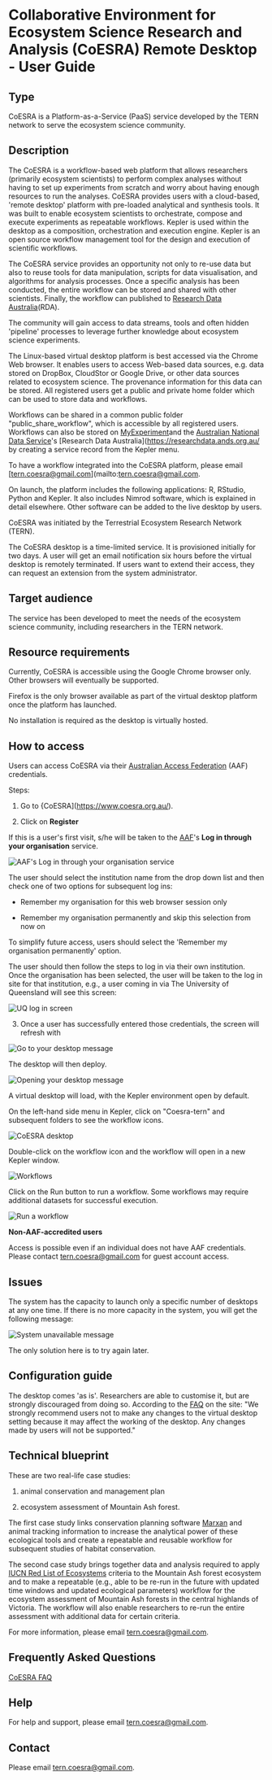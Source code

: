 
# Collaborative Environment for Ecosystem Science Research and Analysis (CoESRA) Remote Desktop - User Guide 

## Type

CoESRA is a Platform-as-a-Service (PaaS) service developed by the TERN network to serve the ecosystem science community.

## Description

The CoESRA is a workflow-based web platform that allows researchers (primarily ecosystem scientists) to perform complex analyses without having to set up experiments from scratch and worry about having enough resources to run the analyses. CoESRA provides users with a cloud-based, 'remote desktop' platform with pre-loaded analytical and synthesis tools. It was built to enable ecosystem scientists to orchestrate, compose and execute experiments as repeatable workflows. Kepler is used within the desktop as a composition, orchestration and execution engine. Kepler is an open source workflow management tool for the design and execution of scientific workflows.

The CoESRA service provides an opportunity not only to re-use data but also to reuse tools for data manipulation, scripts for data visualisation, and algorithms for analysis processes. Once a specific analysis has been conducted, the entire workflow can be stored and shared with other scientists. Finally, the workflow can published to [Research Data Australia](https://researchdata.ands.org.au/)(RDA).

The community will gain access to data streams, tools and often hidden 'pipeline' processes to leverage further knowledge about ecosystem science experiments.

The Linux-based virtual desktop platform is best accessed via the Chrome Web browser. It enables users to access Web-based data sources, e.g. data stored on DropBox, CloudStor or Google Drive, or other data sources related to ecosystem science. The provenance information for this data can be stored. All registered users get a public and private home folder which can be used to store data and workflows.

Workflows can be shared in a common public folder "public_share_workflow", which is accessible by all registered users. Workflows can also be stored on [MyExperiment](http://www.myexperiment.org/home)and the [Australian National Data Service](http://ands.org.au/)'s [Research Data Australia](https://researchdata.ands.org.au/ by creating a service record from the Kepler menu.

To have a workflow integrated into the CoESRA platform, please email [tern.coesra@gmail.com](mailto:tern.coesra@gmail.com.

On launch, the platform includes the following applications: R, RStudio, Python and Kepler. It also includes Nimrod software, which is explained in detail elsewhere. Other software can be added to the live desktop by users.

CoESRA was initiated by the Terrestrial Ecosystem Research Network (TERN).

The CoESRA desktop is a time-limited service. It is provisioned initially for two days. A user will get an email notification six hours before the virtual desktop is remotely terminated. If users want to extend their access, they can request an extension from the system administrator.

## Target audience

The service has been developed to meet the needs of the ecosystem science community, including researchers in the TERN network.

## Resource requirements

Currently, CoESRA is accessible using the Google Chrome browser only. Other browsers will eventually be supported. 

Firefox is the only browser available as part of the virtual desktop platform once the platform has launched.

No installation is required as the desktop is virtually hosted.

## How to access

Users can access CoESRA via their [Australian Access Federation](http://aaf.edu.au/) (AAF) credentials. 

Steps:

1. Go to {CoESRA](https://www.coesra.org.au/).

2. Click on **Register**

If this is a user's first visit, s/he will be taken to the [AAF](http://aaf.edu.au/)'s **Log in through your organisation** service. 

![AAF's Log in through your organisation service](images/coesra2.png)

The user should select the institution name from the drop down list and then check one of two options for subsequent log ins:

- Remember my organisation for this web browser session only

- Remember my organisation permanently and skip this selection from now on

To simplify future access, users should select the 'Remember my organisation permanently' option. 

The user should then follow the steps to log in via their own institution.  Once the organisation has been selected, the user will be taken to the log in site for that institution, e.g., a user coming in via The University of Queensland will see this screen:

![UQ log in screen](images/coesra1.png)


3. Once a user has successfully entered those credentials, the screen will refresh with

![Go to your desktop message](images/coesra3.png)

The desktop will then deploy.

![Opening your desktop message](images/coesra4.png)

A virtual desktop will load, with the Kepler environment open by default.

On the left-hand side menu in Kepler, click on "Coesra-tern" and subsequent folders to see the workflow icons.

![CoESRA desktop](images/coesra5.png)

Double-click on the workflow icon and the workflow will open in a new Kepler window.

![Workflows](images/coesra6.png)

Click on the Run button to run a workflow. Some workflows may require additional datasets for successful execution.

![Run a workflow](images/coesra7.png)

**Non-AAF-accredited users**

Access is possible even if an individual does not have AAF credentials. Please contact tern.coesra@gmail.com for guest account access.

## Issues

The system has the capacity to launch only a specific number of desktops at any one time. If there is no more capacity in the system, you will get the following message:

![System unavailable message](images/coesra8.png)

The only solution here is to try again later.

## Configuration guide

The desktop comes 'as is'. Researchers are able to customise it, but are strongly discouraged from doing so. According to the [FAQ](https://www.coesra.org.au/#/faq) on the site: "We strongly recommend users not to make any changes to the virtual desktop setting because it may affect the working of the desktop. Any changes made by users will not be supported."

## Technical blueprint

These are two real-life case studies: 

1) animal conservation and management plan 

2) ecosystem assessment of Mountain Ash forest.

The first case study links conservation planning software [Marxan](http://marxan.net) and animal tracking information to increase the analytical power of these ecological tools and create a repeatable and reusable workflow for subsequent studies of habitat conservation.

The second case study brings together data and analysis required to apply [IUCN Red List of Ecosystems](http://www.iucnredlistofecosystems.org/) criteria to the Mountain Ash forest ecosystem and to make a repeatable (e.g., able to be re-run in the future with updated time windows and updated ecological parameters) workflow for the ecosystem assessment of Mountain Ash forests in the central highlands of Victoria. The workflow will also enable researchers to re-run the entire assessment with additional data for certain criteria.

For more information, please email [tern.coesra@gmail.com](mailto:tern.coesra@gmail.com).

## Frequently Asked Questions

[CoESRA FAQ](https://www.coesra.org.au/#/faq)

## Help

For help and support, please email [tern.coesra@gmail.com](mailto:tern.coesra@gmail.com).

## Contact	

Please email [tern.coesra@gmail.com](mailto:tern.coesra@gmail.com).








